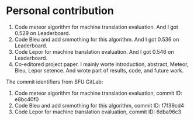 # Personal contribution

1. Code meteor algorithm for machine translation evaluation. And I got 0.529 on Leaderboard. 
2. Code Bleu and add smmothing for this algorithm. And I got 0.536 on Leaderboard.
3. Code Lepor for machine translation evaluation. And I got 0.546 on Leaderboard. 
4. Co-editored project paper. I mainly worte introduction, abstract, Meteor, Bleu, Lepor setence. And wrote part of results, code, and future work.

The commit identifiers from SFU GitLab: 
1. Code meteor algorithm for machine translation evaluation, commit ID: e8bc40f0
2. Code Bleu and add smmothing for this algorithm, commit ID: f7f39cd4
3. Code Lepor for machine translation evaluation, commit ID: 6dba96c3

